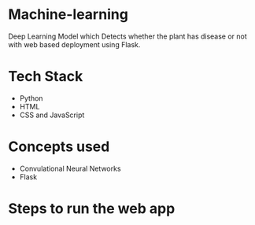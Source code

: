 # Machine-learning
Deep Learning Model which Detects whether the plant has disease or not  with web based deployment using Flask.

# Tech Stack
- Python
- HTML
- CSS and JavaScript

# Concepts used 
- Convulational Neural Networks
- Flask

# Steps to run the web app




